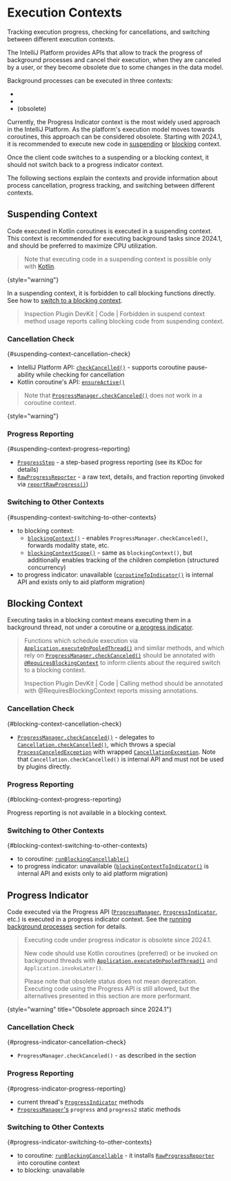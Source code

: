 <!-- Copyright 2000-2024 JetBrains s.r.o. and contributors. Use of this source code is governed by the Apache 2.0 license. -->

# Execution Contexts

<link-summary>Tracking execution progress, checking for cancellations, and switching between different execution contexts.</link-summary>

<include from="coroutines_snippets.md" element-id="learnCoroutines"/>

The IntelliJ Platform provides APIs that allow to track the progress of background processes and cancel their execution, when they are canceled by a user, or they become obsolete due to some changes in the data model.

Background processes can be executed in three contexts:
- [](#suspending-context)
- [](#blocking-context)
- [](#progress-indicator) (obsolete)

Currently, the Progress Indicator context is the most widely used approach in the IntelliJ Platform.
As the platform's execution model moves towards coroutines, this approach can be considered obsolete.
Starting with 2024.1, it is recommended to execute new code in [suspending](#suspending-context) or [blocking](#blocking-context) context.

Once the client code switches to a suspending or a blocking context, it should not switch back to a progress indicator context.

The following sections explain the contexts and provide information about process cancellation, progress tracking, and switching between different contexts.

## Suspending Context

Code executed in Kotlin coroutines is executed in a suspending context.
This context is recommended for executing background tasks since 2024.1, and should be preferred to maximize CPU utilization.

> Note that executing code in a suspending context is possible only with [Kotlin](using_kotlin.md).
>
{style="warning"}

In a suspending context, it is forbidden to call blocking functions directly.
See how to [switch to a blocking context](#suspending-context-switching-to-other-contexts).

> Inspection <control>Plugin DevKit | Code | Forbidden in suspend context method usage</control> reports calling blocking code from suspending context.

### Cancellation Check
{#suspending-context-cancellation-check}

- IntelliJ Platform API: [`checkCancelled()`](%gh-ic%/platform/core-api/src/com/intellij/openapi/progress/coroutines.kt) - supports coroutine pause-ability while checking for cancellation
- Kotlin coroutine's API: [`ensureActive()`](https://kotlinlang.org/api/kotlinx.coroutines/kotlinx-coroutines-core/kotlinx.coroutines/ensure-active.html)

> Note that [`ProgressManager.checkCanceled()`](%gh-ic%/platform/core-api/src/com/intellij/openapi/progress/ProgressManager.java) does not work in a coroutine context.
>
{style="warning"}

### Progress Reporting
{#suspending-context-progress-reporting}

- [`ProgressStep`](%gh-ic-master%/platform/util/progress/src/impl/ProgressStep.kt) - a step-based progress reporting (see its KDoc for details)
- [`RawProgressReporter`](%gh-ic%/platform/util/progress/src/RawProgressReporter.kt) - a raw text, details, and fraction reporting (invoked via [`reportRawProgress()`](%gh-ic-master%/platform/util/progress/src/steps.kt))

### Switching to Other Contexts
{#suspending-context-switching-to-other-contexts}

- to blocking context:
  - [`blockingContext()`](%gh-ic%/platform/core-api/src/com/intellij/openapi/progress/coroutines.kt) - enables `ProgressManager.checkCanceled()`, forwards modality state, etc.
  - [`blockingContextScope()`](%gh-ic%/platform/core-api/src/com/intellij/openapi/progress/coroutines.kt) - same as `blockingContext()`, but additionally enables tracking of the children completion (structured concurrency)
- to progress indicator: unavailable ([`coroutineToIndicator()`](%gh-ic%/platform/core-api/src/com/intellij/openapi/progress/coroutines.kt) is internal API and exists only to aid platform migration)

## Blocking Context

Executing tasks in a blocking context means executing them in a background thread, not under a coroutine or [a progress indicator](#progress-indicator).

> Functions which schedule execution via [`Application.executeOnPooledThread()`](%gh-ic%/platform/core-api/src/com/intellij/openapi/application/Application.java)
> and similar methods, and which rely on [`ProgressManager.checkCanceled()`](%gh-ic%/platform/core-api/src/com/intellij/openapi/progress/ProgressManager.java)
> should be annotated with [`@RequiresBlockingContext`](%gh-ic%/platform/core-api/src/com/intellij/util/concurrency/annotations/RequiresBlockingContext.java)
> to inform clients about the required switch to a blocking context.
>
> Inspection <control>Plugin DevKit | Code | Calling method should be annotated with @RequiresBlockingContext</control> reports missing annotations.

### Cancellation Check
{#blocking-context-cancellation-check}

- [`ProgressManager.checkCanceled()`](%gh-ic%/platform/core-api/src/com/intellij/openapi/progress/ProgressManager.java) - delegates to [`Cancellation.checkCancelled()`](%gh-ic%/platform/util/src/com/intellij/openapi/progress/Cancellation.java),
  which throws a special [`ProcessCanceledException`](%gh-ic%/platform/util/base/src/com/intellij/openapi/progress/ProcessCanceledException.java)
  with wrapped [`CancellationException`](https://docs.oracle.com/en/java/javase/17/docs/api/java.base/java/util/concurrent/CancellationException.html).
  Note that `Cancellation.checkCancelled()` is internal API and must not be used by plugins directly.

### Progress Reporting
{#blocking-context-progress-reporting}

Progress reporting is not available in a blocking context.

### Switching to Other Contexts
{#blocking-context-switching-to-other-contexts}

- to coroutine: [`runBlockingCancellable()`](%gh-ic%/platform/core-api/src/com/intellij/openapi/progress/coroutines.kt)
- to progress indicator: unavailable ([`blockingContextToIndicator()`](%gh-ic%/platform/core-api/src/com/intellij/openapi/progress/coroutines.kt) is internal API and exists only to aid platform migration)

## Progress Indicator

Code executed via the Progress API
([`ProgressManager`](%gh-ic%/platform/core-api/src/com/intellij/openapi/progress/ProgressManager.java),
[`ProgressIndicator`](%gh-ic%/platform/core-api/src/com/intellij/openapi/progress/ProgressIndicator.java), etc.)
is executed in a progress indicator context.
See the [running background processes](general_threading_rules.md#background-processes-and-processcanceledexception) section for details.

> Executing code under progress indicator is obsolete since 2024.1.
>
> New code should use Kotlin coroutines (preferred) or be invoked on background threads with [`Application.executeOnPooledThread()`](%gh-ic%/platform/core-api/src/com/intellij/openapi/application/Application.java) and `Application.invokeLater()`.
>
> Please note that obsolete status does not mean deprecation.
> Executing code using the Progress API is still allowed, but the alternatives presented in this section are more performant.
>
{style="warning" title="Obsolete approach since 2024.1"}

### Cancellation Check
{#progress-indicator-cancellation-check}

- `ProgressManager.checkCanceled()` - as described in the [](general_threading_rules.md#background-processes-and-processcanceledexception) section

### Progress Reporting
{#progress-indicator-progress-reporting}

- current thread's [`ProgressIndicator`](%gh-ic%/platform/core-api/src/com/intellij/openapi/progress/ProgressIndicator.java) methods
- [`ProgressManager`'s](%gh-ic%/platform/core-api/src/com/intellij/openapi/progress/ProgressManager.java) `progress` and `progress2` static methods

### Switching to Other Contexts
{#progress-indicator-switching-to-other-contexts}

- to coroutine: [`runBlockingCancellable`](%gh-ic%/platform/core-api/src/com/intellij/openapi/progress/coroutines.kt) - it installs [`RawProgressReporter`](%gh-ic%/platform/util/progress/src/RawProgressReporter.kt) into coroutine context
- to blocking: unavailable
